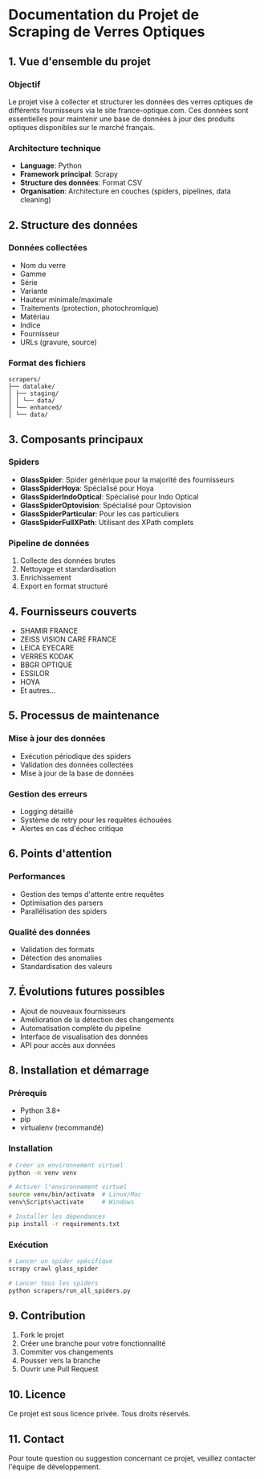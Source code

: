 # Documentation du Projet de Scraping de Verres Optiques

## 1. Vue d'ensemble du projet

### Objectif
Le projet vise à collecter et structurer les données des verres optiques de différents fournisseurs via le site france-optique.com. Ces données sont essentielles pour maintenir une base de données à jour des produits optiques disponibles sur le marché français.

### Architecture technique
- **Language**: Python
- **Framework principal**: Scrapy
- **Structure des données**: Format CSV
- **Organisation**: Architecture en couches (spiders, pipelines, data cleaning)

## 2. Structure des données

### Données collectées
- Nom du verre
- Gamme
- Série
- Variante
- Hauteur minimale/maximale
- Traitements (protection, photochromique)
- Matériau
- Indice
- Fournisseur
- URLs (gravure, source)

### Format des fichiers

```
scrapers/
├── datalake/
│ ├── staging/
│ │ └── data/
│ └── enhanced/
│ └── data/
```

## 3. Composants principaux

### Spiders
- **GlassSpider**: Spider générique pour la majorité des fournisseurs
- **GlassSpiderHoya**: Spécialisé pour Hoya
- **GlassSpiderIndoOptical**: Spécialisé pour Indo Optical
- **GlassSpiderOptovision**: Spécialisé pour Optovision
- **GlassSpiderParticular**: Pour les cas particuliers
- **GlassSpiderFullXPath**: Utilisant des XPath complets

### Pipeline de données
1. Collecte des données brutes
2. Nettoyage et standardisation
3. Enrichissement
4. Export en format structuré

## 4. Fournisseurs couverts
- SHAMIR FRANCE
- ZEISS VISION CARE FRANCE
- LEICA EYECARE
- VERRES KODAK
- BBGR OPTIQUE
- ESSILOR
- HOYA
- Et autres...

## 5. Processus de maintenance

### Mise à jour des données
- Exécution périodique des spiders
- Validation des données collectées
- Mise à jour de la base de données

### Gestion des erreurs
- Logging détaillé
- Système de retry pour les requêtes échouées
- Alertes en cas d'échec critique

## 6. Points d'attention

### Performances
- Gestion des temps d'attente entre requêtes
- Optimisation des parsers
- Parallélisation des spiders

### Qualité des données
- Validation des formats
- Détection des anomalies
- Standardisation des valeurs

## 7. Évolutions futures possibles
- Ajout de nouveaux fournisseurs
- Amélioration de la détection des changements
- Automatisation complète du pipeline
- Interface de visualisation des données
- API pour accès aux données

## 8. Installation et démarrage

### Prérequis
- Python 3.8+
- pip
- virtualenv (recommandé)

### Installation
```bash
# Créer un environnement virtuel
python -m venv venv

# Activer l'environnement virtuel
source venv/bin/activate  # Linux/Mac
venv\Scripts\activate     # Windows

# Installer les dépendances
pip install -r requirements.txt
```

### Exécution
```bash
# Lancer un spider spécifique
scrapy crawl glass_spider

# Lancer tous les spiders
python scrapers/run_all_spiders.py
```

## 9. Contribution
1. Fork le projet
2. Créer une branche pour votre fonctionnalité
3. Commiter vos changements
4. Pousser vers la branche
5. Ouvrir une Pull Request

## 10. Licence
Ce projet est sous licence privée. Tous droits réservés.

## 11. Contact
Pour toute question ou suggestion concernant ce projet, veuillez contacter l'équipe de développement.


